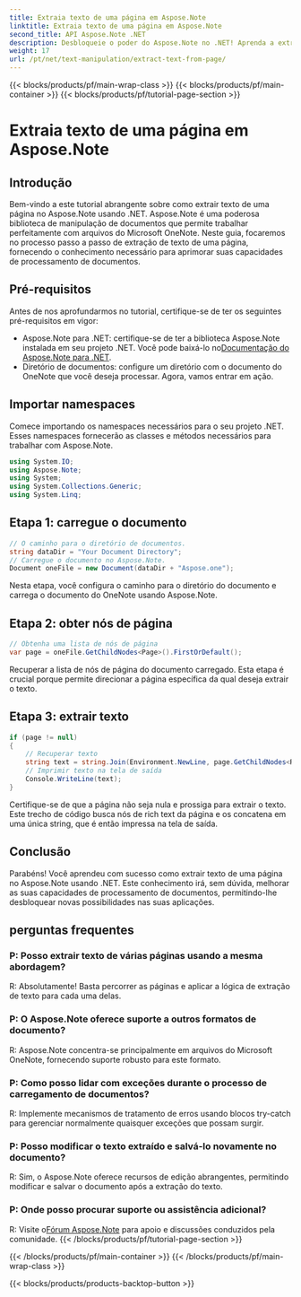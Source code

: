 ```yaml
---
title: Extraia texto de uma página em Aspose.Note
linktitle: Extraia texto de uma página em Aspose.Note
second_title: API Aspose.Note .NET
description: Desbloqueie o poder do Aspose.Note no .NET! Aprenda a extrair texto das páginas do OneNote passo a passo. Eleve suas habilidades de processamento de documentos hoje mesmo.
weight: 17
url: /pt/net/text-manipulation/extract-text-from-page/
---
```


{{< blocks/products/pf/main-wrap-class >}}
{{< blocks/products/pf/main-container >}}
{{< blocks/products/pf/tutorial-page-section >}}

# Extraia texto de uma página em Aspose.Note

## Introdução
Bem-vindo a este tutorial abrangente sobre como extrair texto de uma página no Aspose.Note usando .NET. Aspose.Note é uma poderosa biblioteca de manipulação de documentos que permite trabalhar perfeitamente com arquivos do Microsoft OneNote. Neste guia, focaremos no processo passo a passo de extração de texto de uma página, fornecendo o conhecimento necessário para aprimorar suas capacidades de processamento de documentos.
## Pré-requisitos
Antes de nos aprofundarmos no tutorial, certifique-se de ter os seguintes pré-requisitos em vigor:
-  Aspose.Note para .NET: certifique-se de ter a biblioteca Aspose.Note instalada em seu projeto .NET. Você pode baixá-lo no[Documentação do Aspose.Note para .NET](https://reference.aspose.com/note/net/).
- Diretório de documentos: configure um diretório com o documento do OneNote que você deseja processar.
Agora, vamos entrar em ação.
## Importar namespaces
Comece importando os namespaces necessários para o seu projeto .NET. Esses namespaces fornecerão as classes e métodos necessários para trabalhar com Aspose.Note.
```csharp
using System.IO;
using Aspose.Note;
using System;
using System.Collections.Generic;
using System.Linq;
```
## Etapa 1: carregue o documento
```csharp
// O caminho para o diretório de documentos.
string dataDir = "Your Document Directory";
// Carregue o documento no Aspose.Note.
Document oneFile = new Document(dataDir + "Aspose.one");
```
Nesta etapa, você configura o caminho para o diretório do documento e carrega o documento do OneNote usando Aspose.Note.
## Etapa 2: obter nós de página
```csharp
// Obtenha uma lista de nós de página
var page = oneFile.GetChildNodes<Page>().FirstOrDefault();
```
Recuperar a lista de nós de página do documento carregado. Esta etapa é crucial porque permite direcionar a página específica da qual deseja extrair o texto.
## Etapa 3: extrair texto
```csharp
if (page != null)
{
    // Recuperar texto
    string text = string.Join(Environment.NewLine, page.GetChildNodes<RichText>().Select(e => e.Text)) + Environment.NewLine;
    // Imprimir texto na tela de saída
    Console.WriteLine(text);
}
```
Certifique-se de que a página não seja nula e prossiga para extrair o texto. Este trecho de código busca nós de rich text da página e os concatena em uma única string, que é então impressa na tela de saída.
## Conclusão
Parabéns! Você aprendeu com sucesso como extrair texto de uma página no Aspose.Note usando .NET. Este conhecimento irá, sem dúvida, melhorar as suas capacidades de processamento de documentos, permitindo-lhe desbloquear novas possibilidades nas suas aplicações.
## perguntas frequentes
### P: Posso extrair texto de várias páginas usando a mesma abordagem?
R: Absolutamente! Basta percorrer as páginas e aplicar a lógica de extração de texto para cada uma delas.
### P: O Aspose.Note oferece suporte a outros formatos de documento?
R: Aspose.Note concentra-se principalmente em arquivos do Microsoft OneNote, fornecendo suporte robusto para este formato.
### P: Como posso lidar com exceções durante o processo de carregamento de documentos?
R: Implemente mecanismos de tratamento de erros usando blocos try-catch para gerenciar normalmente quaisquer exceções que possam surgir.
### P: Posso modificar o texto extraído e salvá-lo novamente no documento?
R: Sim, o Aspose.Note oferece recursos de edição abrangentes, permitindo modificar e salvar o documento após a extração do texto.
### P: Onde posso procurar suporte ou assistência adicional?
 R: Visite o[Fórum Aspose.Note](https://forum.aspose.com/c/note/28) para apoio e discussões conduzidos pela comunidade.
{{< /blocks/products/pf/tutorial-page-section >}}

{{< /blocks/products/pf/main-container >}}
{{< /blocks/products/pf/main-wrap-class >}}

{{< blocks/products/products-backtop-button >}}
